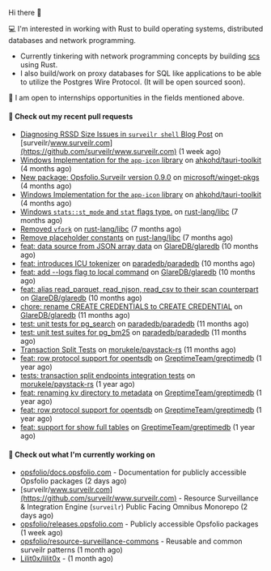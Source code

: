 Hi there 👋 

💻 I'm interested in working with Rust to build operating systems, distributed databases and network programming.
- Currently tinkering with network programming concepts by building [scs](https://github.com/Onboardbase/secure-share) using Rust.
- I also build/work on proxy databases for SQL like applications to be able to utilize the Postgres Wire Protocol. (It will be open sourced soon).

🍺 I am open to internships opportunities in the fields mentioned above.

#### 🔨 Check out my recent pull requests

- [Diagnosing RSSD Size Issues in `surveilr shell` Blog Post](https://github.com/surveilr/www.surveilr.com/pull/83) on [surveilr/www.surveilr.com](https://github.com/surveilr/www.surveilr.com) (1 week ago)
- [Windows Implementation for the `app-icon` library](https://github.com/ahkohd/tauri-toolkit/pull/60) on [ahkohd/tauri-toolkit](https://github.com/ahkohd/tauri-toolkit) (4 months ago)
- [New package: Opsfolio.Surveilr version 0.9.0](https://github.com/microsoft/winget-pkgs/pull/155614) on [microsoft/winget-pkgs](https://github.com/microsoft/winget-pkgs) (4 months ago)
- [Windows Implementation for the `app-icon` library](https://github.com/ahkohd/tauri-toolkit/pull/59) on [ahkohd/tauri-toolkit](https://github.com/ahkohd/tauri-toolkit) (4 months ago)
- [Windows `stats::st_mode` and `stat` flags type.](https://github.com/rust-lang/libc/pull/3625) on [rust-lang/libc](https://github.com/rust-lang/libc) (7 months ago)
- [Removed `vfork`](https://github.com/rust-lang/libc/pull/3624) on [rust-lang/libc](https://github.com/rust-lang/libc) (7 months ago)
- [Remove placeholder constants](https://github.com/rust-lang/libc/pull/3620) on [rust-lang/libc](https://github.com/rust-lang/libc) (7 months ago)
- [feat: data source from JSON array data](https://github.com/GlareDB/glaredb/pull/2306) on [GlareDB/glaredb](https://github.com/GlareDB/glaredb) (10 months ago)
- [feat: introduces ICU tokenizer](https://github.com/paradedb/paradedb/pull/615) on [paradedb/paradedb](https://github.com/paradedb/paradedb) (10 months ago)
- [feat: add --logs flag to local command](https://github.com/GlareDB/glaredb/pull/2187) on [GlareDB/glaredb](https://github.com/GlareDB/glaredb) (10 months ago)
- [feat: alias read_parquet, read_njson, read_csv to their scan counterpart](https://github.com/GlareDB/glaredb/pull/2185) on [GlareDB/glaredb](https://github.com/GlareDB/glaredb) (10 months ago)
- [chore: rename CREATE CREDENTIALS to CREATE CREDENTIAL](https://github.com/GlareDB/glaredb/pull/2180) on [GlareDB/glaredb](https://github.com/GlareDB/glaredb) (11 months ago)
- [test: unit tests for pg_search](https://github.com/paradedb/paradedb/pull/573) on [paradedb/paradedb](https://github.com/paradedb/paradedb) (11 months ago)
- [test: unit test suites for pg_bm25](https://github.com/paradedb/paradedb/pull/468) on [paradedb/paradedb](https://github.com/paradedb/paradedb) (11 months ago)
- [Transaction Split Tests](https://github.com/morukele/paystack-rs/pull/29) on [morukele/paystack-rs](https://github.com/morukele/paystack-rs) (11 months ago)
- [feat: row protocol support for opentsdb](https://github.com/GreptimeTeam/greptimedb/pull/2623) on [GreptimeTeam/greptimedb](https://github.com/GreptimeTeam/greptimedb) (1 year ago)
- [tests: transaction split endpoints integration tests](https://github.com/morukele/paystack-rs/pull/27) on [morukele/paystack-rs](https://github.com/morukele/paystack-rs) (1 year ago)
- [feat: renaming kv directory to metadata](https://github.com/GreptimeTeam/greptimedb/pull/2549) on [GreptimeTeam/greptimedb](https://github.com/GreptimeTeam/greptimedb) (1 year ago)
- [feat: row protocol support for opentsdb](https://github.com/GreptimeTeam/greptimedb/pull/2468) on [GreptimeTeam/greptimedb](https://github.com/GreptimeTeam/greptimedb) (1 year ago)
- [feat: support for show full tables](https://github.com/GreptimeTeam/greptimedb/pull/2410) on [GreptimeTeam/greptimedb](https://github.com/GreptimeTeam/greptimedb) (1 year ago)


#### 👷 Check out what I'm currently working on

- [opsfolio/docs.opsfolio.com](https://github.com/opsfolio/docs.opsfolio.com) - Documentation for publicly accessible Opsfolio packages (2 days ago)
- [surveilr/www.surveilr.com](https://github.com/surveilr/www.surveilr.com) - Resource Surveillance &amp; Integration Engine (`surveilr`) Public Facing Omnibus Monorepo (2 days ago)
- [opsfolio/releases.opsfolio.com](https://github.com/opsfolio/releases.opsfolio.com) - Publicly accessible Opsfolio packages (1 week ago)
- [opsfolio/resource-surveillance-commons](https://github.com/opsfolio/resource-surveillance-commons) - Reusable and common surveilr patterns (1 month ago)
- [Lilit0x/lilit0x](https://github.com/Lilit0x/lilit0x) -  (1 month ago)
